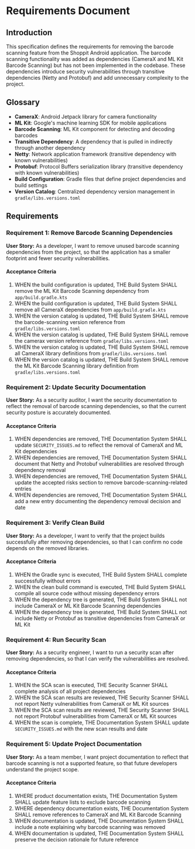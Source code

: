# Requirements Document

## Introduction

This specification defines the requirements for removing the barcode scanning feature from the Shoppit Android application. The barcode scanning functionality was added as dependencies (CameraX and ML Kit Barcode Scanning) but has not been implemented in the codebase. These dependencies introduce security vulnerabilities through transitive dependencies (Netty and Protobuf) and add unnecessary complexity to the project.

## Glossary

- **CameraX**: Android Jetpack library for camera functionality
- **ML Kit**: Google's machine learning SDK for mobile applications
- **Barcode Scanning**: ML Kit component for detecting and decoding barcodes
- **Transitive Dependency**: A dependency that is pulled in indirectly through another dependency
- **Netty**: Network application framework (transitive dependency with known vulnerabilities)
- **Protobuf**: Protocol Buffers serialization library (transitive dependency with known vulnerabilities)
- **Build Configuration**: Gradle files that define project dependencies and build settings
- **Version Catalog**: Centralized dependency version management in `gradle/libs.versions.toml`

## Requirements

### Requirement 1: Remove Barcode Scanning Dependencies

**User Story:** As a developer, I want to remove unused barcode scanning dependencies from the project, so that the application has a smaller footprint and fewer security vulnerabilities.

#### Acceptance Criteria

1. WHEN the build configuration is updated, THE Build System SHALL remove the ML Kit Barcode Scanning dependency from `app/build.gradle.kts`
2. WHEN the build configuration is updated, THE Build System SHALL remove all CameraX dependencies from `app/build.gradle.kts`
3. WHEN the version catalog is updated, THE Build System SHALL remove the barcode-scanning version reference from `gradle/libs.versions.toml`
4. WHEN the version catalog is updated, THE Build System SHALL remove the camerax version reference from `gradle/libs.versions.toml`
5. WHEN the version catalog is updated, THE Build System SHALL remove all CameraX library definitions from `gradle/libs.versions.toml`
6. WHEN the version catalog is updated, THE Build System SHALL remove the ML Kit Barcode Scanning library definition from `gradle/libs.versions.toml`

### Requirement 2: Update Security Documentation

**User Story:** As a security auditor, I want the security documentation to reflect the removal of barcode scanning dependencies, so that the current security posture is accurately documented.

#### Acceptance Criteria

1. WHEN dependencies are removed, THE Documentation System SHALL update `SECURITY_ISSUES.md` to reflect the removal of CameraX and ML Kit dependencies
2. WHEN dependencies are removed, THE Documentation System SHALL document that Netty and Protobuf vulnerabilities are resolved through dependency removal
3. WHEN dependencies are removed, THE Documentation System SHALL update the accepted risks section to remove barcode-scanning-related entries
4. WHEN dependencies are removed, THE Documentation System SHALL add a new entry documenting the dependency removal decision and date

### Requirement 3: Verify Clean Build

**User Story:** As a developer, I want to verify that the project builds successfully after removing dependencies, so that I can confirm no code depends on the removed libraries.

#### Acceptance Criteria

1. WHEN the Gradle sync is executed, THE Build System SHALL complete successfully without errors
2. WHEN the clean build command is executed, THE Build System SHALL compile all source code without missing dependency errors
3. WHEN the dependency tree is generated, THE Build System SHALL not include CameraX or ML Kit Barcode Scanning dependencies
4. WHEN the dependency tree is generated, THE Build System SHALL not include Netty or Protobuf as transitive dependencies from CameraX or ML Kit

### Requirement 4: Run Security Scan

**User Story:** As a security engineer, I want to run a security scan after removing dependencies, so that I can verify the vulnerabilities are resolved.

#### Acceptance Criteria

1. WHEN the SCA scan is executed, THE Security Scanner SHALL complete analysis of all project dependencies
2. WHEN the SCA scan results are reviewed, THE Security Scanner SHALL not report Netty vulnerabilities from CameraX or ML Kit sources
3. WHEN the SCA scan results are reviewed, THE Security Scanner SHALL not report Protobuf vulnerabilities from CameraX or ML Kit sources
4. WHEN the scan is complete, THE Documentation System SHALL update `SECURITY_ISSUES.md` with the new scan results and date

### Requirement 5: Update Project Documentation

**User Story:** As a team member, I want project documentation to reflect that barcode scanning is not a supported feature, so that future developers understand the project scope.

#### Acceptance Criteria

1. WHERE product documentation exists, THE Documentation System SHALL update feature lists to exclude barcode scanning
2. WHERE dependency documentation exists, THE Documentation System SHALL remove references to CameraX and ML Kit Barcode Scanning
3. WHEN documentation is updated, THE Documentation System SHALL include a note explaining why barcode scanning was removed
4. WHEN documentation is updated, THE Documentation System SHALL preserve the decision rationale for future reference
